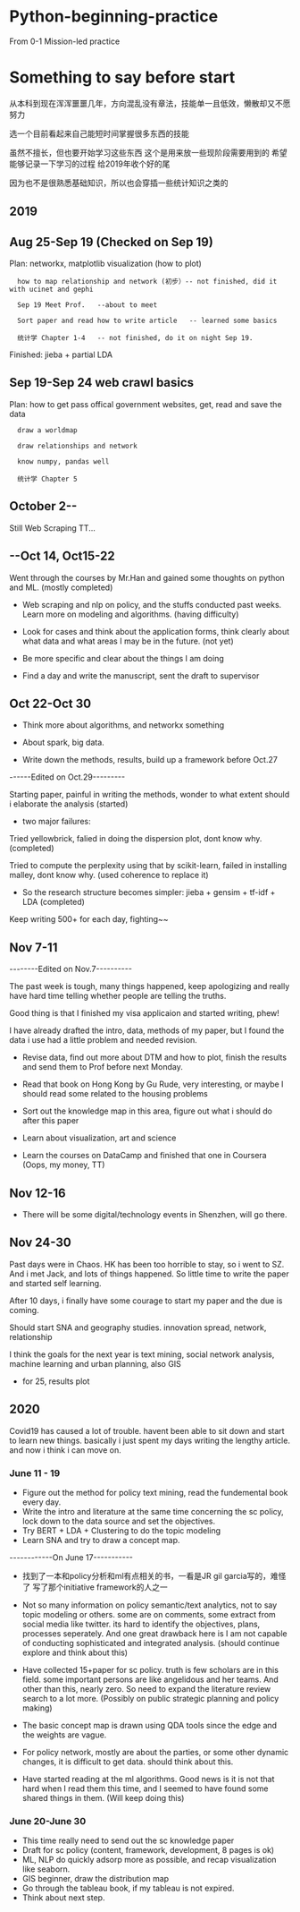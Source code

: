 # Python-beginning-practice
From 0-1 Mission-led practice

# Something to say before start

从本科到现在浑浑噩噩几年，方向混乱没有章法，技能单一且低效，懒散却又不愿努力

选一个目前看起来自己能短时间掌握很多东西的技能

虽然不擅长，但也要开始学习这些东西 这个是用来放一些现阶段需要用到的
希望能够记录一下学习的过程 给2019年收个好的尾

因为也不是很熟悉基础知识，所以也会穿插一些统计知识之类的

## 2019
## Aug 25-Sep 19 (Checked on Sep 19)
Plan: networkx, matplotlib visualization (how to plot)   

      how to map relationship and network (初步）-- not finished, did it with ucinet and gephi  
      
      Sep 19 Meet Prof.   --about to meet  
      
      Sort paper and read how to write article   -- learned some basics
      
      统计学 Chapter 1-4   -- not finished, do it on night Sep 19.
      
      
Finished: jieba + partial LDA

## Sep 19-Sep 24 web crawl basics

Plan: how to get pass offical government websites, get, read and save the data  

      draw a worldmap  
      
      draw relationships and network  
      
      know numpy, pandas well
      
      统计学 Chapter 5 

## October 2--

Still Web Scraping TT...

## --Oct 14, Oct15-22

Went through the courses by Mr.Han and gained some thoughts on python and ML. (mostly completed)

+ Web scraping and nlp on policy, and the stuffs conducted past weeks. Learn more on modeling and algorithms. (having difficulty)

+ Look for cases and think about the application forms, think clearly about what data and what areas I may be in the future. (not yet)

+ Be more specific and clear about the things I am doing 

+ Find a day and write the manuscript, sent the draft to supervisor

## Oct 22-Oct 30

+ Think more about algorithms, and networkx something

+ About spark, big data.

+ Write down the methods, results, build up a framework before Oct.27

------Edited on Oct.29---------

Starting paper, painful in writing the methods, wonder to what extent should i elaborate the analysis (started)

+ two major failures:

Tried yellowbrick, falied in doing the dispersion plot, dont know why. (completed) 

Tried to compute the perplexity using that by scikit-learn, failed in installing malley, dont know why. (used coherence to replace it)

+ So the research structure becomes simpler: jieba + gensim + tf-idf + LDA (completed)

Keep writing 500+ for each day, fighting~~

## Nov 7-11

--------Edited on Nov.7----------

The past week is tough, many things happened, keep apologizing and really have hard time telling whether people are telling the truths.

Good thing is that I finished my visa applicaion and started writing, phew!

I have already drafted the intro, data, methods of my paper, but I found the data i use had a little problem and needed revision.

+ Revise data, find out more about DTM and how to plot, finish the results and send them to Prof before next Monday.

+ Read that book on Hong Kong by Gu Rude, very interesting, or maybe I should read some related to the housing problems

+ Sort out the knowledge map in this area, figure out what i should do after this paper

+ Learn about visualization, art and science

+ Learn the courses on DataCamp and finished that one in Coursera (Oops, my money, TT)

## Nov 12-16 

+ There will be some digital/technology events in Shenzhen, will go there.

## Nov 24-30

Past days were in Chaos. HK has been too horrible to stay, so i went to SZ.
And i met Jack, and lots of things happened. So little time to write the paper and started self learning.

After 10 days, i finally have some courage to start my paper and the due is coming. 

Should start SNA and geography studies. innovation spread, network, relationship

I think the goals for the next year is text mining, social network analysis, machine learning and urban planning, also GIS

+ for 25, results plot


## 2020
   
   Covid19 has caused a lot of trouble. havent been able to sit down and start to learn new things. 
   basically i just spent my days writing the lengthy article. and now i think i can move on.
   
### June 11 - 19

+ Figure out the method for policy text mining, read the fundemental book every day. 
+ Write the intro and literature at the same time concerning the sc policy, lock down to the data source and set the objectives. 
+ Try BERT + LDA + Clustering to do the topic modeling 
+ Learn SNA and try to draw a concept map. 

------------On June 17-----------

+ 找到了一本和policy分析和ml有点相关的书，一看是JR gil garcia写的，难怪了 写了那个initiative framework的人之一

+ Not so many information on policy semantic/text analytics, not to say topic modeling or others. some are on comments, some extract from social media like twitter. its hard to identify the objectives, plans, processes seperately. And one great drawback here is I am not capable of conducting sophisticated and integrated analysis. (should continue explore and think about this)

+ Have collected 15+paper for sc policy. truth is few scholars are in this field. some important persons are like angelidous and her teams. And other than this, nearly zero. So need to expand the literature review search to a lot more. (Possibly on public strategic planning and policy making)

+ The basic concept map is drawn using QDA tools since the edge and the weights are vague. 

+ For policy network, mostly are about the parties, or some other dynamic changes, it is difficult to get data. should think about this. 

+ Have started reading at the ml algorithms. Good news is it is not that hard when I read them this time, and I seemed to have found some shared things in them. (Will keep doing this)

### June 20-June 30

+ This time really need to send out the sc knowledge paper
+ Draft for sc policy (content, framework, development, 8 pages is ok)
+ ML, NLP do quickly adsorp more as possible, and recap visualization like seaborn.
+ GIS beginner, draw the distribution map
+ Go through the tableau book, if my tableau is not expired.
+ Think about next step. 
